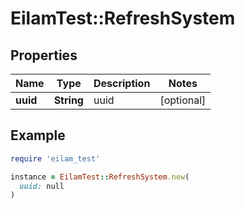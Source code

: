 # EilamTest::RefreshSystem

## Properties

| Name | Type | Description | Notes |
| ---- | ---- | ----------- | ----- |
| **uuid** | **String** | uuid | [optional] |

## Example

```ruby
require 'eilam_test'

instance = EilamTest::RefreshSystem.new(
  uuid: null
)
```

